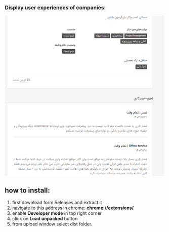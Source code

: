 ### Display user experiences of companies: 

![example](./public/example.png)

## how to install:

1. first download form Releases and extract it
2. navigate to this address in chrome: **chrome://extensions/**
3. enable **Developer mode** in top right corner
4. click on **Load unpacked** button
5. from upload window select dist folder.
